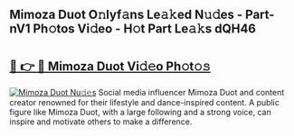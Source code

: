 ## Mimoza Duot O𝚗lyf𝚊ns Le𝚊𝚔ed N𝚞𝚍es - Part-nV1 Ph𝚘tos Vi𝚍eo - H𝚘t Part Le𝚊𝚔s dQH46

# <h2><a href="http://hf86rp6.feru.top/?c=Mimoza+Duot">🔗 👉 🔴 Mimoza Duot Vi𝚍𝚎o Ph𝚘t𝚘𝚜</a></h2>

[![Mimoza Duot Nu𝚍𝚎s](https://i.imgur.com/0TWrTi3.gif)](http://hf86rp6.feru.top/?c=Mimoza+Duot)
Social media influencer Mimoza Duot and content creator renowned for their lifestyle and dance-inspired content. A public figure like Mimoza Duot, with a large following and a strong voice, can inspire and motivate others to make a difference. 

